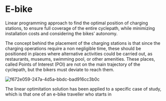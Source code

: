 # E-bike
Linear programming approach to find the optimal position of charging stations, to ensure full coverage of the entire cyclepath, while minimizing installation costs and considering the bikes’ autonomy.

The concept behind the placement of the charging stations is that since the charging operations require a non negligible time, these should be positioned in places where alternative activities could be carried out, as restaurants, museums, swimming pool, or other amenities. These places, called Points of Interest (POI) are not on the main trajectory of the cyclepath, but the bikers must deviate to reach them.  

![f672e059-247a-4d5a-bbdc-bad916cc3b0c](https://github.com/user-attachments/assets/3a1ec5a6-9ea3-4f3e-bed1-0bc61e5fdc5e)





The linear optimitation solution has been applied to a specific case of study, which is that one of an e-bike traveller who starts in 




